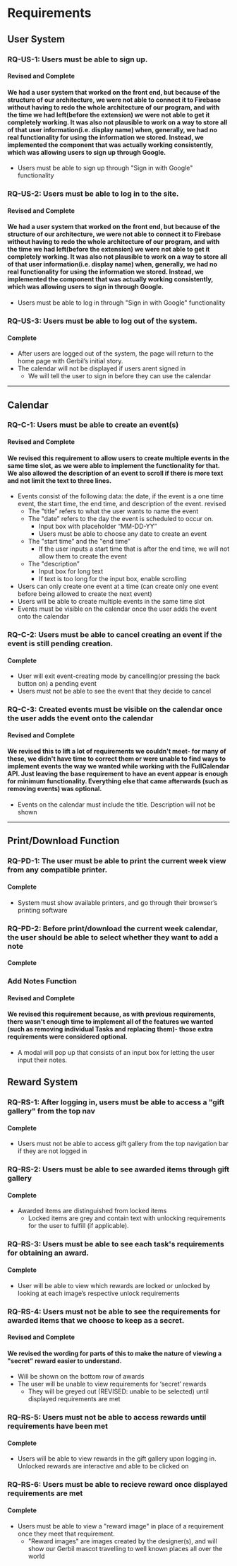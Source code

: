 # Requirements

## **User System**

### **RQ-US-1**: Users must be able to sign up. 
#### Revised and Complete
#### We had a user system that worked on the front end, but because of the structure of our architecture, we were not able to connect it to Firebase without having to redo the whole architecture of our program, and with the time we had left(before the extension) we were not able to get it completely working. It was also not plausible to work on a way to store all of that user information(i.e. display name) when, generally, we had no real functionality for using the information we stored. Instead, we implemented the component that was actually working consistently, which was allowing users to sign up through Google.
- Users must be able to sign up through "Sign in with Google" functionality

### **RQ-US-2**: Users must be able to log in to the site. 
#### Revised and Complete
#### We had a user system that worked on the front end, but because of the structure of our architecture, we were not able to connect it to Firebase without having to redo the whole architecture of our program, and with the time we had left(before the extension) we were not able to get it completely working. It was also not plausible to work on a way to store all of that user information(i.e. display name) when, generally, we had no real functionality for using the information we stored. Instead, we implemented the component that was actually working consistently, which was allowing users to sign in through Google.
- Users must be able to log in through "Sign in with Google" functionality

### **RQ-US-3**: Users must be able to log out of the system. 
#### Complete

- After users are logged out of the system, the page will return to the home page with Gerbil’s initial story. 
- The calendar will not be displayed if users arent signed in
    - We will tell the user to sign in before they can use the calendar
---

## **Calendar**

### **RQ-C-1**: Users must be able to create an event(s) 
#### Revised and Complete
#### We revised this requirement to allow users to create multiple events in the same time slot, as we were able to implement the functionality for that. We also allowed the description of an event to scroll if there is more text and not limit the text to three lines.
- Events consist of the following data: the date, if the event is a one time event, the start time, the end time, and description of the event. revised
    - The "title” refers to what the user wants to name the event
    - The "date” refers to the day the event is scheduled to occur on. 
        - Input box with placeholder “MM-DD-YY”
        - Users must be able to choose any date to create an event
    - The "start time” and the "end time” 
        - If the user inputs a start time that is after the end time, we will not allow them to create the event
    - The "description”
        - Input box for long text
        - If text is too long for the input box, enable scrolling
- Users can only create one event at a time (can create only one event before being allowed to create the next event)
- Users will be able to create multiple events in the same time slot
- Events must be visible on the calendar once the user adds the event onto the calendar

### **RQ-C-2**: Users must be able to cancel creating an event if the event is still pending creation. 
#### Complete
- User will exit event-creating mode by cancelling(or pressing the back button on) a pending event
- Users must not be able to see the event that they decide to cancel

### **RQ-C-3**: Created events must be visible on the calendar once the user adds the event onto the calendar 
#### Revised and Complete
#### We revised this to lift a lot of requirements we couldn't meet- for many of these, we didn't have time to correct them or were unable to find ways to implement events the way we wanted while working with the FullCalendar API. Just leaving the base requirement to have an event appear is enough for minimum functionality. Everything else that came afterwards (such as removing events) was optional.
- Events on the calendar must include the title. Description will not be shown

---

## **Print/Download Function**


### **RQ-PD-1**: The user must be able to print the current week view from any compatible printer. 
#### Complete
 - System must show available printers, and go through their browser’s printing software
 
### **RQ-PD-2**: Before print/download the current week calendar, the user should be able to select whether they want to add a note 
#### Complete

### Add Notes Function 
#### Revised and Complete
#### We revised this requirement because, as with previous requirements, there wasn't enough time to implement all of the features we wanted (such as removing individual Tasks and replacing them)- those extra requirements were considered optional. 
- A modal will pop up that consists of an input box for letting the user input their notes.

## **Reward System**

### **RQ-RS-1**: After logging in, users must be able to access a "gift gallery" from the top nav 
#### Complete

- Users must not be able to access gift gallery from the top navigation bar if they are not logged in

### **RQ-RS-2**: Users must be able to see awarded items through gift gallery 
#### Complete

- Awarded items are distinguished from locked items
    - Locked items are grey and contain text with unlocking requirements for the user to fulfill (if applicable).

### **RQ-RS-3**: Users must be able to see each task's requirements for obtaining an award. 
#### Complete

- User will be able to view which rewards are locked or unlocked by looking at each image’s respective unlock requirements

### **RQ-RS-4**: Users must not be able to see the requirements for awarded items that we choose to keep as a secret. 
#### Revised and Complete
#### We revised the wording for parts of this to make the nature of viewing a "secret" reward easier to understand. 

- Will be shown on the bottom row of awards
- The user will be unable to view requirements for ‘secret’ rewards
    - They will be greyed out (REVISED: unable to be selected) until displayed requirements are met

### **RQ-RS-5**: Users must not be able to access rewards until requirements have been met 
#### Complete

- Users will be able to view rewards in the gift gallery upon logging in. Unlocked rewards are interactive and able to be clicked on 

### **RQ-RS-6**: Users must be able to recieve reward once displayed requirements are met 
#### Complete

- Users must be able to view a "reward image" in place of a requirement once they meet that requirement.
    - "Reward images" are images created by the designer(s), and will show our Gerbil mascot travelling to well known places all over the world
